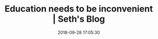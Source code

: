 ---
date: 2018-09-28 17:05:30
link:
  source: pocket
  source_url: https://getpocket.com
  text: Education needs to be inconvenient | Seth's Blog
  url: https://seths.blog/2018/09/education-needs-to-be-inconvenient/
slug: education-needs-to-be-inconvenient-seth-s-blog
source: pocket
title: Education needs to be inconvenient | Seth's Blog
---